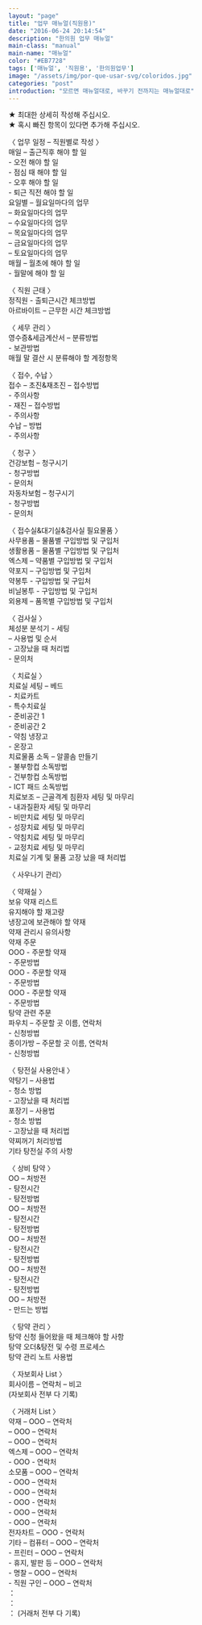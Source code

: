```yaml
---
layout: "page"
title: "업무 매뉴얼(직원용)"
date: "2016-06-24 20:14:54"
description: "한의원 업무 매뉴얼"
main-class: "manual"
main-name: "매뉴얼"
color: "#EB7728"
tags: ['매뉴얼', '직원용', '한의원업무']
image: "/assets/img/por-que-usar-svg/coloridos.jpg"
categories: "post"
introduction: "모르면 매뉴얼대로, 바꾸기 전까지는 매뉴얼대로"
---
```


★ 최대한 상세히 작성해 주십시오.  
★ 혹시 빠진 항목이 있다면 추가해 주십시오.

  
〈 업무 일정 – 직원별로 작성 〉  
 매일 – 출근직후 해야 할 일  
      - 오전 해야 할 일   
      - 점심 때 해야 할 일  
      - 오후 해야 할 일  
      - 퇴근 직전 해야 할 일  
 요일별 – 월요일마다의 업무  
        – 화요일마다의 업무  
        – 수요일마다의 업무  
        – 목요일마다의 업무  
        – 금요일마다의 업무  
        – 토요일마다의 업무  
 매월 – 월초에 해야 할 일  
      - 월말에 해야 할 일  
 

〈 직원 근태 〉  
 정직원 - 출퇴근시간 체크방법  
 아르바이트 – 근무한 시간 체크방법

  
〈 세무 관리 〉  
 영수증&세금계산서 – 분류방법  
                   - 보관방법  
 매월 말 결산 시 분류해야 할 계정항목

   
〈 접수, 수납 〉   
 접수 – 초진&재초진 – 접수방법  
                     - 주의사항  
      - 재진 – 접수방법  
             - 주의사항   
 수납 – 방법  
      - 주의사항

  
〈 청구 〉  
 건강보험 – 청구시기  
          - 청구방법  
          - 문의처  
 자동차보험 – 청구시기  
            - 청구방법  
            - 문의처

  
〈 접수실&대기실&검사실 필요물품 〉  
 사무용품 – 물품별 구입방법 및 구입처  
 생활용품 – 물품별 구입방법 및 구입처  
 엑스제 – 약품별 구입방법 및 구입처  
 약포지 – 구입방법 및 구입처  
 약봉투 - 구입방법 및 구입처  
 비닐봉투 - 구입방법 및 구입처  
 외용제 – 품목별 구입방법 및 구입처  
 

〈 검사실 〉  
 체성분 분석기 - 세팅  
               – 사용법 및 순서  
               - 고장났을 때 처리법  
               - 문의처

  
〈 치료실 〉   
 치료실 세팅 – 베드  
             - 치료카트  
             - 특수치료실  
             - 준비공간 1  
             - 준비공간 2  
             - 약침 냉장고  
             - 온장고            
 치료물품 소독 – 알콜솜 만들기  
               - 불부항컵 소독방법  
               - 건부항컵 소독방법  
               - ICT 패드 소독방법  
 치료보조 – 근골격계 침환자 세팅 및 마무리  
          - 내과질환자 세팅 및 마무리  
          - 비만치료 세팅 및 마무리  
          - 성장치료 세팅 및 마무리  
          - 약침치료 세팅 및 마무리  
          - 교정치료 세팅 및 마무리  
 치료실 기계 및 물품 고장 났을 때 처리법

  
〈 사우나기 관리〉 

  
〈 약재실 〉  
 보유 약재 리스트  
 유지해야 할 재고량  
 냉장고에 보관해야 할 약재  
 약재 관리시 유의사항  
 약재 주문   
    OOO - 주문할 약재  
         - 주문방법  
    OOO - 주문할 약재  
         - 주문방법  
    OOO - 주문할 약재  
         - 주문방법  
 탕약 관련 주문   
    파우치 – 주문할 곳 이름, 연락처  
           - 신청방법  
    종이가방 – 주문할 곳 이름, 연락처  
             - 신청방법

  
〈 탕전실 사용안내 〉  
 약탕기 – 사용법  
        - 청소 방법  
        - 고장났을 때 처리법  
 포장기 – 사용법  
        - 청소 방법  
        - 고장났을 때 처리법  
 약찌꺼기 처리방법  
 기타 탕전실 주의 사항

  
〈 상비 탕약 〉   
 OO – 처방전  
     - 탕전시간  
     - 탕전방법  
 OO – 처방전  
     - 탕전시간  
     - 탕전방법  
 OO – 처방전  
     - 탕전시간  
     - 탕전방법  
 OO – 처방전  
     - 탕전시간  
     - 탕전방법  
 OO – 처방전  
     - 만드는 방법

  
〈 탕약 관리 〉  
 탕약 신청 들어왔을 때 체크해야 할 사항  
 탕약 오더&탕전 및 수령 프로세스  
 탕약 관리 노트 사용법

   
〈 자보회사 List 〉   
 회사이름 – 연락처 – 비고  
 (자보회사 전부 다 기록)

  
〈 거래처 List 〉  
 약재 – OOO – 연락처  
      – OOO – 연락처  
      – OOO – 연락처  
 엑스제 – OOO – 연락처  
        - OOO - 연락처  
 소모품 – OOO – 연락처  
        - OOO – 연락처  
        - OOO – 연락처  
        - OOO - 연락처  
        - OOO – 연락처  
        - OOO – 연락처  
 전자차트 – OOO - 연락처  
 기타 – 컴퓨터 – OOO – 연락처  
      - 프린터 – OOO – 연락처  
      - 휴지, 발판 등 – OOO – 연락처  
      - 명찰 – OOO – 연락처   
      - 직원 구인 – OOO – 연락처   
            ：  
            ：      
            ：     (거래처 전부 다 기록)